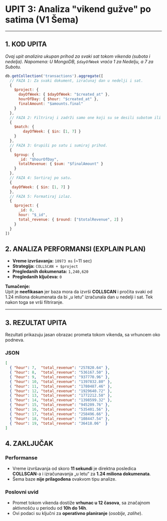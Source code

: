 # UPIT 3: Analiza "vikend gužve" po satima (V1 Šema)

---

## 1. KOD UPITA

*Ovaj upit analizira ukupan prihod za svaki sat tokom vikenda (subota i nedelja). Napomena: U MongoDB, `$dayOfWeek` vraća 1 za Nedelju, a 7 za Subotu.*

```javascript
db.getCollection('transactions').aggregate([
  // FAZA 1: Za svaki dokument, izračunaj dan u nedelji i sat.
  {
    $project: {
      dayOfWeek: { $dayOfWeek: "$created_at" },
      hourOfDay: { $hour: "$created_at" },
      finalAmount: "$amounts.final"
    }
  },
  // FAZA 2: Filtriraj i zadrži samo one koji su se desili subotom ili nedeljom.
  {
    $match: {
        dayOfWeek: { $in: [1, 7] }
    }
  },
  // FAZA 3: Grupiši po satu i sumiraj prihod.
  {
    $group: {
      _id: "$hourOfDay",
      totalRevenue: { $sum: "$finalAmount" }
    }
  },
  // FAZA 4: Sortiraj po satu.
  {
   dayOfWeek: { $in: [1, 7] }
  },
  // FAZA 5: Formatiraj izlaz.
  {
    $project: {
      _id: 0,
      hour: "$_id",
      total_revenue: { $round: ["$totalRevenue", 2] }
    }
  }
])
```
## 2. ANALIZA PERFORMANSI (EXPLAIN PLAN)

- **Vreme izvršavanja:** `10973 ms` (~11 sec)  
- **Strategija:** `COLLSCAN + $project`  
- **Pregledanih dokumenata:** `1,240,620`  
- **Pregledanih ključeva:** `0`  

**Tumačenje:**  
Upit je **neefikasan** jer baza mora da izvrši **COLLSCAN** i pročita svaki od 1.24 miliona dokumenata da bi „u letu“ izračunala dan u nedelji i sat. Tek nakon toga se vrši filtriranje.

---

## 3. REZULTAT UPITA

Rezultati prikazuju jasan obrazac prometa tokom vikenda, sa vrhuncem oko podneva.

### JSON
```json
[
  { "hour": 7,  "total_revenue": "257820.64" },
  { "hour": 8,  "total_revenue": "536167.50" },
  { "hour": 9,  "total_revenue": "937770.96" },
  { "hour": 10, "total_revenue": "1397832.80" },
  { "hour": 11, "total_revenue": "1780487.46" },
  { "hour": 12, "total_revenue": "1929640.72" },
  { "hour": 13, "total_revenue": "1772212.58" },
  { "hour": 14, "total_revenue": "1398599.32" },
  { "hour": 15, "total_revenue": "945209.76" },
  { "hour": 16, "total_revenue": "535401.56" },
  { "hour": 17, "total_revenue": "258496.66" },
  { "hour": 18, "total_revenue": "108447.54" },
  { "hour": 19, "total_revenue": "36418.06"  }
]
```

## 4. ZAKLJUČAK

### Performanse
- Vreme izvršavanja od skoro **11 sekundi** je direktna posledica **COLLSCAN**-a i izračunavanja „u letu“ za **1.24 miliona dokumenata**.  
- Šema baze **nije prilagođena** ovakvom tipu analize.

### Poslovni uvid
- Promet tokom vikenda dostiže **vrhunac u 12 časova**, sa značajnom aktivnošću u periodu od **10h do 14h**.  
- Ovi podaci su ključni za **operativno planiranje** (*osoblje, zalihe*).
